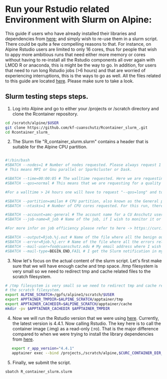 Run your Rstudio related Environment with Slurm on Alpine:
=========================================================

This guide if users who have already installed their libraries and dependencies from [here](https://github.com/kf-cuanschutz/CU-Anschutz-HPC-documentation/tree/main/Rstudio_related_scripts);
and simply wish to re-use them in a slurm script. There could be quite a few compelling reasons to that. For instance, on Alpine Rstudio users are limited to only 16 cores, thus for people
that wish to appy more ambitious runs that need either more memory or cores without having to re-install all the Rstudio components all over again with LMOD R or anaconda, this is might be
the way to go. In addition, for users that need to run long Rstudio jobs (>6 hours) and that are worried of experiencing interruptions, this is the ways to go as well. All the files related 
to this guide are located [here](https://github.com/kf-cuanschutz/Rcontainer_slurm_). Please make sure to take a look.


## Slurm testing steps steps.

1) Log into Alpine and go to either your /projects or /scratch directory and clone the Rcontainer repository.

```bash
cd /scratch/alpine/$USER
git clone https://github.com/kf-cuanschutz/Rcontainer_slurm_.git
cd Rcontainer_slurm_
```

2) The Slurm file "R_container_slurm.slurm"  contains a header that is suitable for the Alpine CPU partition.

```bash

#!/bin/bash
#SBATCH --nodes=1 # Number of nodes requested. Please always request 1 node, unless you are using a protocol or software that takes advantages of distributing computing.
# This means MPI or Gnu parallel or Sparkcluster or Dask.

#SBATCH --time=00:00:05 # The walltime requested. Here we are requesting only 5 seconds because the R script we are launching is not very computationally complex.
#SBATCH --qos=normal # This means that we are requesting for a quality of service of a walltime up to 24 hours. 

#For a walltime > 24 hours one will have to request "--qos=long" and to acess the memory partition, one will request "--qos=mem": https://curc.readthedocs.io/en/latest/running-jobs/job-resources.html

#SBATCH --partition=amilan # CPU partition, also known as the General purpose partition.
#SBATCH --ntasks=1 # Number of CPU cores requested. For this run, there is no parallelism at all so I am just requesting 1 core. I get 3.8G memory per core on a CPU partition: https://curc.readthedocs.io/en/latest/clusters/alpine/alpine-hardware.html#alpine-hardware

#SBATCH --account=amc-general # The account name for a CU Anschutz user on Alpine
#SBATCH --job-name=R_job # Name of the job, if I wish to monitor it or study its efficiency later on. 

#For more infor on job efficiency please refer to here -> https://curc.readthedocs.io/en/latest/compute/monitoring-resources.html

#SBATCH --output=Rjob.%j.out # Name of the file where all the benign outputs and logs related to the run will be redirected. %j is the variable that will capture the jobID
#SBATCH --error=Rjob.%j.err # Name of the file where all the errors related to the run will be redirected. 
#SBATCH --mail-user=foo@cuanschutz.edu # My email address where I wish to get all the notifications.
#SBATCH --mail-type=BEGIN,END,FAIL # I get the Slurm notification in my email inbox when it begins, ends and fails.
```

3) Now let's focus on the actual content of the slurm script. Let's first make sure that we will have enough cache and tmp space.
   /tmp filesystem is very small so we need to redirect tmp and cache related files to the scratch filesystem.

```bash
# /tmp filesystem is very small so we need to redirect tmp and cache related files to 
# the scratch filesystem.
export ALPINE_SCRATCH=/gpfs/alpine1/scratch/$USER
export APPTAINER_TMPDIR=$ALPINE_SCRATCH/apptainer/tmp
export APPTAINER_CACHEDIR=$ALPINE_SCRATCH/apptainer/cache
mkdir -pv $APPTAINER_CACHEDIR $APPTAINER_TMPDIR
```

4) Now we will run the Rstudio version that we were using [here](https://github.com/kf-cuanschutz/CU-Anschutz-HPC-documentation/tree/main/Rstudio_related_scripts). Currently, the
   latest version is 4.4.1. Now calling Rstudio. The key here is to call the container image (.img) as a read-only (:ro). That is the major difference compared to when we were trying to install the library dependencies from  [here](https://github.com/kf-cuanschutz/CU-Anschutz-HPC-documentation/tree/main/Rstudio_related_scripts).

```bash
   export r_app_version="4.4.1"
   apptainer exec --bind /projects,/scratch/alpine,$CURC_CONTAINER_DIR_OOD --fakeroot --overlay /projects/$USER/.rstudioserver/rstudio-${r_app_version}/rstudio-server-${r_app_version}_overlay.img:ro /curc/sw/containers/open_ondemand/rstudio-server-${r_app_version}.sif Rscript R_test.R
```

5) Finally, we submit the script.

```bash
sbatch R_container_slurm.slurm
```

